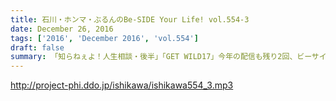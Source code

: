 ```yaml
---
title: 石川・ホンマ・ぶるんのBe-SIDE Your Life! vol.554-3
date: December 26, 2016
tags: ['2016', 'December 2016', 'vol.554']
draft: false
summary: 「知らねぇよ！人生相談・後半」「GET WILD17」今年の配信も残り2回、ビーサイバロンドール＆流行語大賞受付中！SAITO
---
```


http://project-phi.ddo.jp/ishikawa/ishikawa554_3.mp3
